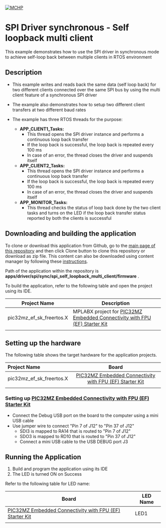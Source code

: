 [![MCHP](https://www.microchip.com/ResourcePackages/Microchip/assets/dist/images/logo.png)](https://www.microchip.com)

# SPI Driver synchronous - Self loopback multi client

This example demonstrates how to use the SPI driver in synchronous mode to achieve self-loop back between multiple clients in RTOS environment

## Description

- This example writes and reads back the same data (self loop back) for two different clients connected over the same SPI bus by using the multi client feature of a synchronous SPI driver

- The example also demonstrates how to setup two different client transfers at two different baud rates

- The example has three RTOS threads for the purpose:
    - **APP_CLIENT1_Tasks:**
        - This thread opens the SPI driver instance and performs a continuous loop back transfer
        - If the loop back is successful, the loop back is repeated every 100 ms
        - In case of an error, the thread closes the driver and suspends itself
    - **APP_CLIENT2_Tasks:**
        - This thread opens the SPI driver instance and performs a continuous loop back transfer
        - If the loop back is successful, the loop back is repeated every 100 ms
        - In case of an error, the thread closes the driver and suspends itself
    - **APP_MONITOR_Tasks:**
        - This thread checks the status of loop back done by the two client tasks and turns on the LED if the loop back transfer status reported by both the clients is successful

## Downloading and building the application

To clone or download this application from Github, go to the [main page of this repository](https://github.com/Microchip-MPLAB-Harmony/core_apps_pic32mz_ef) and then click Clone button to clone this repository or download as zip file.
This content can also be downloaded using content manager by following these [instructions](https://github.com/Microchip-MPLAB-Harmony/contentmanager/wiki).

Path of the application within the repository is **apps/driver/spi/sync/spi_self_loopback_multi_client/firmware** .

To build the application, refer to the following table and open the project using its IDE.

| Project Name      | Description                                    |
| ----------------- | ---------------------------------------------- |
| pic32mz_ef_sk_freertos.X | MPLABX project for [PIC32MZ Embedded Connectivity with FPU (EF) Starter Kit](https://www.microchip.com/DevelopmentTools/ProductDetails/dm320007) |
|||

## Setting up the hardware

The following table shows the target hardware for the application projects.

| Project Name| Board|
|:---------|:---------:|
| pic32mz_ef_sk_freertos.X | [PIC32MZ Embedded Connectivity with FPU (EF) Starter Kit](https://www.microchip.com/DevelopmentTools/ProductDetails/dm320007) |
|||

### Setting up [PIC32MZ Embedded Connectivity with FPU (EF) Starter Kit](https://www.microchip.com/DevelopmentTools/ProductDetails/dm320007)

- Connect the Debug USB port on the board to the computer using a mini USB cable
- Use jumper wire to connect "Pin 7 of J12" to "Pin 37 of J12"
    - SDI3 is mapped to RA14 that is routed to "Pin 7 of J12"
    - SDO3 is mapped to RD10 that is routed to "Pin 37 of J12"
    - Connect a mini USB cable to the USB DEBUG port J3

## Running the Application

1. Build and program the application using its IDE
2. The LED is turned ON on Success

Refer to the following table for LED name:

| Board | LED Name |
| ----- | -------- |
|  [PIC32MZ Embedded Connectivity with FPU (EF) Starter Kit](https://www.microchip.com/DevelopmentTools/ProductDetails/dm320007) | LED1 |
|||
